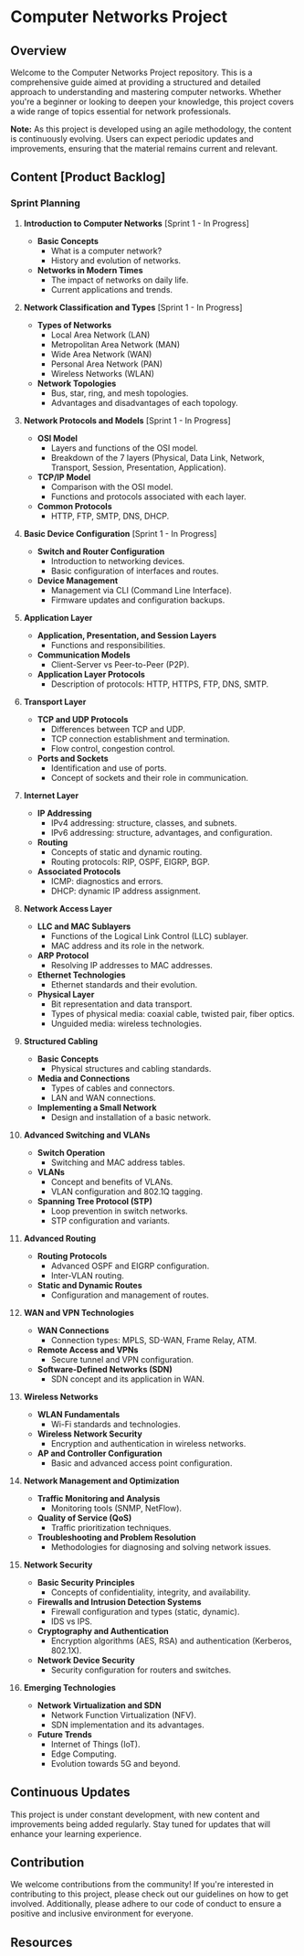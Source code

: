 # Computer Networks Project

## Overview

Welcome to the Computer Networks Project repository. This is a comprehensive guide aimed at providing a structured and detailed approach to understanding and mastering computer networks. Whether you're a beginner or looking to deepen your knowledge, this project covers a wide range of topics essential for network professionals.

**Note:** As this project is developed using an agile methodology, the content is continuously evolving. Users can expect periodic updates and improvements, ensuring that the material remains current and relevant.

## Content [Product Backlog]

### Sprint Planning

1. **Introduction to Computer Networks** [Sprint 1 - In Progress]
   - **Basic Concepts**
     - What is a computer network?
     - History and evolution of networks.
   - **Networks in Modern Times**
     - The impact of networks on daily life.
     - Current applications and trends.

2. **Network Classification and Types** [Sprint 1 - In Progress]
   - **Types of Networks**
     - Local Area Network (LAN)
     - Metropolitan Area Network (MAN)
     - Wide Area Network (WAN)
     - Personal Area Network (PAN)
     - Wireless Networks (WLAN)
   - **Network Topologies**
     - Bus, star, ring, and mesh topologies.
     - Advantages and disadvantages of each topology.

3. **Network Protocols and Models** [Sprint 1 - In Progress]
   - **OSI Model**
     - Layers and functions of the OSI model.
     - Breakdown of the 7 layers (Physical, Data Link, Network, Transport, Session, Presentation, Application).
   - **TCP/IP Model**
     - Comparison with the OSI model.
     - Functions and protocols associated with each layer.
   - **Common Protocols**
     - HTTP, FTP, SMTP, DNS, DHCP.

4. **Basic Device Configuration** [Sprint 1 - In Progress]
   - **Switch and Router Configuration**
     - Introduction to networking devices.
     - Basic configuration of interfaces and routes.
   - **Device Management**
     - Management via CLI (Command Line Interface).
     - Firmware updates and configuration backups.

5. **Application Layer**
   - **Application, Presentation, and Session Layers**
     - Functions and responsibilities.
   - **Communication Models**
     - Client-Server vs Peer-to-Peer (P2P).
   - **Application Layer Protocols**
     - Description of protocols: HTTP, HTTPS, FTP, DNS, SMTP.

6. **Transport Layer**
   - **TCP and UDP Protocols**
     - Differences between TCP and UDP.
     - TCP connection establishment and termination.
     - Flow control, congestion control.
   - **Ports and Sockets**
     - Identification and use of ports.
     - Concept of sockets and their role in communication.

7. **Internet Layer**
   - **IP Addressing**
     - IPv4 addressing: structure, classes, and subnets.
     - IPv6 addressing: structure, advantages, and configuration.
   - **Routing**
     - Concepts of static and dynamic routing.
     - Routing protocols: RIP, OSPF, EIGRP, BGP.
   - **Associated Protocols**
     - ICMP: diagnostics and errors.
     - DHCP: dynamic IP address assignment.

8. **Network Access Layer**
   - **LLC and MAC Sublayers**
     - Functions of the Logical Link Control (LLC) sublayer.
     - MAC address and its role in the network.
   - **ARP Protocol**
     - Resolving IP addresses to MAC addresses.
   - **Ethernet Technologies**
     - Ethernet standards and their evolution.
   - **Physical Layer**
     - Bit representation and data transport.
     - Types of physical media: coaxial cable, twisted pair, fiber optics.
     - Unguided media: wireless technologies.

9. **Structured Cabling**
   - **Basic Concepts**
     - Physical structures and cabling standards.
   - **Media and Connections**
     - Types of cables and connectors.
     - LAN and WAN connections.
   - **Implementing a Small Network**
     - Design and installation of a basic network.

10. **Advanced Switching and VLANs**
    - **Switch Operation**
      - Switching and MAC address tables.
    - **VLANs**
      - Concept and benefits of VLANs.
      - VLAN configuration and 802.1Q tagging.
    - **Spanning Tree Protocol (STP)**
      - Loop prevention in switch networks.
      - STP configuration and variants.

11. **Advanced Routing**
    - **Routing Protocols**
      - Advanced OSPF and EIGRP configuration.
      - Inter-VLAN routing.
    - **Static and Dynamic Routes**
      - Configuration and management of routes.

12. **WAN and VPN Technologies**
    - **WAN Connections**
      - Connection types: MPLS, SD-WAN, Frame Relay, ATM.
    - **Remote Access and VPNs**
      - Secure tunnel and VPN configuration.
    - **Software-Defined Networks (SDN)**
      - SDN concept and its application in WAN.

13. **Wireless Networks**
    - **WLAN Fundamentals**
      - Wi-Fi standards and technologies.
    - **Wireless Network Security**
      - Encryption and authentication in wireless networks.
    - **AP and Controller Configuration**
      - Basic and advanced access point configuration.

14. **Network Management and Optimization**
    - **Traffic Monitoring and Analysis**
      - Monitoring tools (SNMP, NetFlow).
    - **Quality of Service (QoS)**
      - Traffic prioritization techniques.
    - **Troubleshooting and Problem Resolution**
      - Methodologies for diagnosing and solving network issues.

15. **Network Security**
    - **Basic Security Principles**
      - Concepts of confidentiality, integrity, and availability.
    - **Firewalls and Intrusion Detection Systems**
      - Firewall configuration and types (static, dynamic).
      - IDS vs IPS.
    - **Cryptography and Authentication**
      - Encryption algorithms (AES, RSA) and authentication (Kerberos, 802.1X).
    - **Network Device Security**
      - Security configuration for routers and switches.

16. **Emerging Technologies**
    - **Network Virtualization and SDN**
      - Network Function Virtualization (NFV).
      - SDN implementation and its advantages.
    - **Future Trends**
      - Internet of Things (IoT).
      - Edge Computing.
      - Evolution towards 5G and beyond.

## Continuous Updates

This project is under constant development, with new content and improvements being added regularly. Stay tuned for updates that will enhance your learning experience.

## Contribution

We welcome contributions from the community! If you're interested in contributing to this project, please check out our guidelines on how to get involved. Additionally, please adhere to our code of conduct to ensure a positive and inclusive environment for everyone.

## Resources


